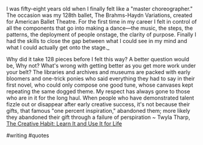 I was fifty-eight years old when I finally felt like a "master choreographer." The occasion was my 128th ballet, The Brahms-Haydn Variations, created for American Ballet Theatre. For the first time in my career I felt in control of all the components that go into making a dance—the music, the steps, the patterns, the deployment of people onstage, the clarity of purpose. Finally I had the skills to close the gap between what I could see in my mind and what I could actually get onto the stage._

Why did it take 128 pieces before I felt this way? A better question would be, Why not? What's wrong with getting better as you get more work under your belt? The libraries and archives and museums are packed with early bloomers and one-trick ponies who said everything they had to say in their first novel, who could only compose one good tune, whose canvases kept repeating the same dogged theme. My respect has always gone to those who are in it for the long haul. When people who have demonstrated talent fizzle out or disappear after early creative success, it's not because their gifts, that famous "one percent inspiration," abandoned them; more likely they abandoned their gift through a failure of perspiration ~ Twyla Tharp, [The Creative Habit: Learn It and Use It for Life](https://londonwriterssalon.us4.list-manage.com/track/click?u=8b047263967451488070a8ad0&id=c2ebd97d45&e=eb9759f735)

#writing #quotes
